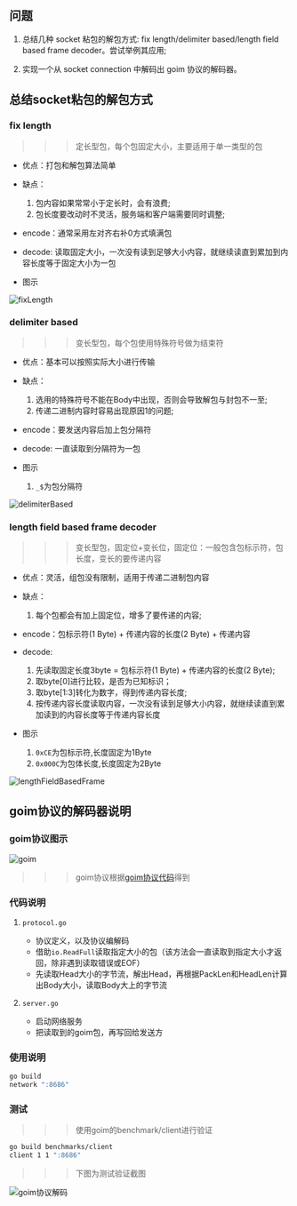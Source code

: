 

## 问题

1. 总结几种 socket 粘包的解包方式: fix length/delimiter based/length field based frame decoder。尝试举例其应用;

2. 实现一个从 socket connection 中解码出 goim 协议的解码器。

## 总结socket粘包的解包方式

### fix length

>>>定长型包，每个包固定大小，主要适用于单一类型的包

- 优点：打包和解包算法简单

- 缺点：

    1. 包内容如果常常小于定长时，会有浪费;
    2. 包长度要改动时不灵活，服务端和客户端需要同时调整;

- encode：通常采用左对齐右补0方式填满包

- decode: 读取固定大小，一次没有读到足够大小内容，就继续读直到累加到内容长度等于固定大小为一包

- 图示

![fixLength](./img/fixLength.png)

### delimiter based

>>>变长型包，每个包使用特殊符号做为结束符

- 优点：基本可以按照实际大小进行传输

- 缺点：

    1. 选用的特殊符号不能在Body中出现，否则会导致解包与封包不一至;
    2. 传递二进制内容时容易出现原因1的问题;

- encode：要发送内容后加上包分隔符

- decode: 一直读取到分隔符为一包

- 图示

    1. `_$`为包分隔符

![delimiterBased](./img/delimiterBased.png)

### length field based frame decoder

>>>变长型包，固定位+变长位，固定位：一般包含包标示符，包长度，变长的要传递内容

- 优点：灵活，组包没有限制，适用于传递二进制包内容

- 缺点：

    1. 每个包都会有加上固定位，增多了要传递的内容;

- encode：包标示符(1 Byte) + 传递内容的长度(2 Byte) + 传递内容

- decode:

    1. 先读取固定长度3byte = 包标示符(1 Byte) + 传递内容的长度(2 Byte);
    2. 取byte[0]进行比较，是否为已知标识；
    3. 取byte[1:3]转化为数字，得到传递内容长度;
    4. 按传递内容长度读取内容，一次没有读到足够大小内容，就继续读直到累加读到的内容长度等于传递内容长度

- 图示

    1. `0xCE`为包标示符,长度固定为1Byte
    2. `0x000C`为包体长度,长度固定为2Byte

![lengthFieldBasedFrame](./img/lengthFieldBasedFrame.png)

## goim协议的解码器说明

### goim协议图示

![goim](./img/GoIM.png)

>>> goim协议根据[goim协议代码](https://github.com/Terry-Mao/goim/blob/e742c99ad7/api/protocol/protocol.go)得到

### 代码说明

1. `protocol.go`
    - 协议定义，以及协议编解码
    - 借助`io.ReadFull`读取指定大小的包（该方法会一直读取到指定大小才返回，除非遇到读取错误或EOF）
    - 先读取Head大小的字节流，解出Head，再根据PackLen和HeadLen计算出Body大小，读取Body大上的字节流

2. `server.go`
    - 启动网络服务
    - 把读取到的goim包，再写回给发送方

### 使用说明

```sh
go build
network ":8686"
```

### 测试

>>>使用goim的benchmark/client进行验证

```sh
go build benchmarks/client
client 1 1 ":8686"
```

>>>下图为测试验证截图

![goim协议解码](./img/protocol.png)
